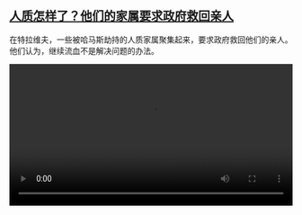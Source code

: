 <!--1697455023000-->
[人质怎样了？他们的家属要求政府救回亲人](https://www.dw.com/zh/%E4%BA%BA%E8%B4%A8%E6%80%8E%E6%A0%B7%E4%BA%86%EF%BC%9F%E4%BB%96%E4%BB%AC%E7%9A%84%E5%AE%B6%E5%B1%9E%E8%A6%81%E6%B1%82%E6%94%BF%E5%BA%9C%E6%95%91%E5%9B%9E%E4%BA%B2%E4%BA%BA/a-67109239)
------

<p>在特拉维夫，一些被哈马斯劫持的人质家属聚集起来，要求政府救回他们的亲人。他们认为，继续流血不是解决问题的办法。</small></p><video src="https://tvdownloaddw-a.akamaihd.net/dwtv_video/flv/vdt_zh/2023/bchi231016_001_telavivwide_01r_AVC_1280x720.mp4" controls style="width:100%"></video>
